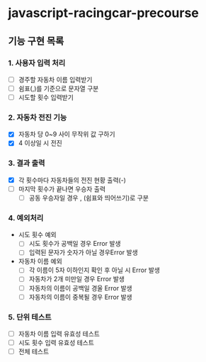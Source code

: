 # javascript-racingcar-precourse

## 기능 구현 목록

### 1. 사용자 입력 처리

- [ ] 경주할 자동차 이름 입력받기
- [ ] 쉼표(,)를 기준으로 문자열 구분
- [ ] 시도할 횟수 입력받기

### 2. 자동차 전진 기능

- [x] 자동차 당 0~9 사이 무작위 값 구하기
- [x] 4 이상일 시 전진

### 3. 결과 출력

- [x] 각 횟수마다 자동차들의 전진 현황 출력(-)
- [ ] 마지막 횟수가 끝나면 우승자 출력
  - [ ] 공동 우승자일 경우 , (쉼표와 띄어쓰기)로 구분

### 4. 예외처리

- 시도 횟수 예외
  - [ ] 시도 횟수가 공백일 경우 Error 발생
  - [ ] 입력된 문자가 숫자가 아닐 경우Error 발생
- 자동차 이름 예외
  - [ ] 각 이름이 5자 이하인지 확인 후 아닐 시 Error 발생
  - [ ] 자동차가 2개 미만일 경우 Error 발생
  - [ ] 자동차의 이름이 공백일 경울 Error 발생
  - [ ] 자동차의 이름이 중복될 경우 Error 발생

### 5. 단위 테스트

- [ ] 자동차 이름 입력 유효성 테스트
- [ ] 시도 횟수 입력 유효성 테스트
- [ ] 전체 테스트
